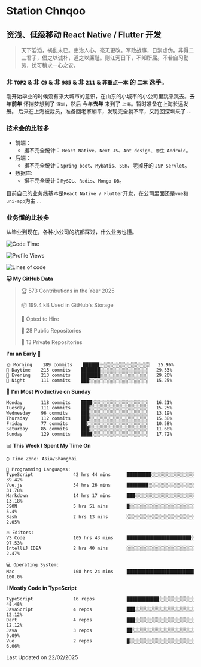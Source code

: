 # Station Chnqoo

## 资浅、低级移动 React Native / Flutter 开发

> 天下滔滔，祸乱未已。吏治人心，毫无更改。军政战事，日崇虚伪。非得二三君子，倡之以诚朴，道之以廉耻。则江河日下，不知所届。不若自习勤劳，犹可稍求一心之安。

### 非 `TOP2` & 非 `C9` & 非 `985` & 非 `211` & `非重点一本` 的 `二本` 选手。

刚开始毕业的时候没有来大城市的意识，在山东的小城市的小公司里跳来跳去。~~去年~~**前年** 怀揣梦想到了 `深圳`，然后 ~~今年~~**去年** 来到了 `上海`。~~暂时准备在上海长远发展~~。
后来在上海被裁员，准备回老家躺平，发现完全躺不平，又跑回深圳来了 ...

### 技术会的比较多

- 前端：
  - 据不完全统计： `React Native`、`Next JS`、`Ant design`、`原生 Android`。
- 后端：
  - 据不完全统计：`Spring boot`、`Mybatis`、`SSH`、老掉牙的 `JSP Servlet`。
- 数据库:
  - 据不完全统计：`MySQL`、`Redis`、`Mongo DB`。

目前自己的业务线基本是`React Native / Flutter`开发，在公司里面还是`vue`和`uni-app`为主 ...

### 业务懂的比较多

从毕业到现在，各种小公司的坑都踩过，什么业务也懂。

<!--START_SECTION:waka-->
![Code Time](http://img.shields.io/badge/Code%20Time-7%2C697%20hrs%2047%20mins-blue)

![Profile Views](http://img.shields.io/badge/Profile%20Views-0-blue)

![Lines of code](https://img.shields.io/badge/From%20Hello%20World%20I%27ve%20Written-320%20Thousand%20lines%20of%20code-blue)

**🐱 My GitHub Data** 

> 🏆 573 Contributions in the Year 2025
 > 
> 📦 199.4 kB Used in GitHub's Storage 
 > 
> 💼 Opted to Hire
 > 
> 📜 28 Public Repositories 
 > 
> 🔑 13 Private Repositories  
 > 
**I'm an Early 🐤** 

```text
🌞 Morning    189 commits    ██████░░░░░░░░░░░░░░░░░░░   25.96% 
🌆 Daytime    215 commits    ███████░░░░░░░░░░░░░░░░░░   29.53% 
🌃 Evening    213 commits    ███████░░░░░░░░░░░░░░░░░░   29.26% 
🌙 Night      111 commits    ███░░░░░░░░░░░░░░░░░░░░░░   15.25%

```
📅 **I'm Most Productive on Sunday** 

```text
Monday       118 commits    ████░░░░░░░░░░░░░░░░░░░░░   16.21% 
Tuesday      111 commits    ███░░░░░░░░░░░░░░░░░░░░░░   15.25% 
Wednesday    96 commits     ███░░░░░░░░░░░░░░░░░░░░░░   13.19% 
Thursday     112 commits    ███░░░░░░░░░░░░░░░░░░░░░░   15.38% 
Friday       77 commits     ██░░░░░░░░░░░░░░░░░░░░░░░   10.58% 
Saturday     85 commits     ███░░░░░░░░░░░░░░░░░░░░░░   11.68% 
Sunday       129 commits    ████░░░░░░░░░░░░░░░░░░░░░   17.72%

```


📊 **This Week I Spent My Time On** 

```text
⌚︎ Time Zone: Asia/Shanghai

💬 Programming Languages: 
TypeScript               42 hrs 44 mins      █████████░░░░░░░░░░░░░░░░   39.42% 
Vue.js                   34 hrs 26 mins      ████████░░░░░░░░░░░░░░░░░   31.78% 
Markdown                 14 hrs 17 mins      ███░░░░░░░░░░░░░░░░░░░░░░   13.18% 
JSON                     5 hrs 51 mins       █░░░░░░░░░░░░░░░░░░░░░░░░   5.4% 
Bash                     2 hrs 13 mins       ░░░░░░░░░░░░░░░░░░░░░░░░░   2.05%

🔥 Editors: 
VS Code                  105 hrs 43 mins     ████████████████████████░   97.53% 
IntelliJ IDEA            2 hrs 40 mins       ░░░░░░░░░░░░░░░░░░░░░░░░░   2.47%

💻 Operating System: 
Mac                      108 hrs 24 mins     █████████████████████████   100.0%

```

**I Mostly Code in TypeScript** 

```text
TypeScript               16 repos            ████████████░░░░░░░░░░░░░   48.48% 
JavaScript               4 repos             ███░░░░░░░░░░░░░░░░░░░░░░   12.12% 
Dart                     4 repos             ███░░░░░░░░░░░░░░░░░░░░░░   12.12% 
Java                     3 repos             ██░░░░░░░░░░░░░░░░░░░░░░░   9.09% 
Vue                      2 repos             █░░░░░░░░░░░░░░░░░░░░░░░░   6.06%

```



 Last Updated on 22/02/2025
<!--END_SECTION:waka-->

<!---
ChenqiaoStation/ChenqiaoStation is a ✨ special ✨ repository because its `README.md` (this file) appears on your GitHub profile.
You can click the Preview link to take a look at your changes.
--->
